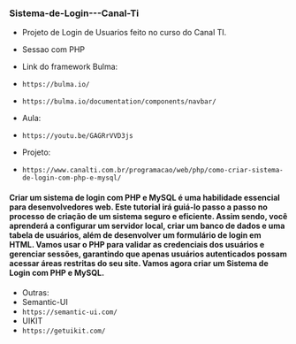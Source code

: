 ### Sistema-de-Login---Canal-Ti

- Projeto de Login de Usuarios feito no curso do Canal TI.
- Sessao com PHP
- Link do framework Bulma:
- `https://bulma.io/` 
- `https://bulma.io/documentation/components/navbar/`

- Aula:
- `https://youtu.be/GAGRrVVD3js`


- Projeto:
- `https://www.canalti.com.br/programacao/web/php/como-criar-sistema-de-login-com-php-e-mysql/`


#### Criar um sistema de login com PHP e MySQL é uma habilidade essencial para desenvolvedores web. Este tutorial irá guiá-lo passo a passo no processo de criação de um sistema seguro e eficiente. Assim sendo, você aprenderá a configurar um servidor local, criar um banco de dados e uma tabela de usuários, além de desenvolver um formulário de login em HTML. Vamos usar o PHP para validar as credenciais dos usuários e gerenciar sessões, garantindo que apenas usuários autenticados possam acessar áreas restritas do seu site. Vamos agora criar um Sistema de Login com PHP e MySQL.
- Outras:
- Semantic-UI  
- `https://semantic-ui.com/`
- UIKIT
-  `https://getuikit.com/`
